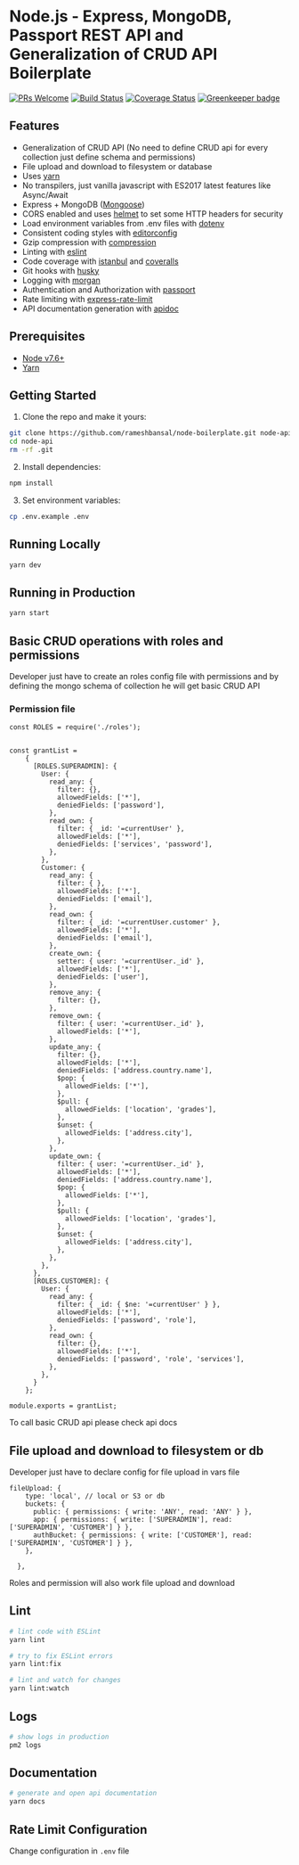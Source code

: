 # Node.js - Express, MongoDB, Passport REST API and Generalization of CRUD API Boilerplate

[![PRs Welcome](https://img.shields.io/badge/PRs-welcome-brightgreen.svg?style=flat-square)](http://makeapullrequest.com) [![Build Status](https://travis-ci.org/ridhamtarpara/express-es8-rest-boilerplate.svg?branch=master)](https://travis-ci.org/ridhamtarpara/express-es8-rest-boilerplate) [![Coverage Status](https://coveralls.io/repos/github/ridhamtarpara/express-es8-rest-boilerplate/badge.svg?branch=master)](https://coveralls.io/github/ridhamtarpara/express-es8-rest-boilerplate?branch=master) [![Greenkeeper badge](https://badges.greenkeeper.io/ridhamtarpara/express-es8-rest-boilerplate.svg)](https://greenkeeper.io/)


## Features
 - Generalization of CRUD API (No need to define CRUD api for every collection just define schema and permissions)
 - File upload and download to filesystem or database
 - Uses [yarn](https://yarnpkg.com)
 - No transpilers, just vanilla javascript with ES2017 latest features like Async/Await
 - Express + MongoDB ([Mongoose](http://mongoosejs.com/))
 - CORS enabled and uses [helmet](https://github.com/helmetjs/helmet) to set some HTTP headers for security
 - Load environment variables from .env files with [dotenv](https://github.com/rolodato/dotenv-safe)
 - Consistent coding styles with [editorconfig](http://editorconfig.org)
 - Gzip compression with [compression](https://github.com/expressjs/compression)
 - Linting with [eslint](http://eslint.org)
 - Code coverage with [istanbul](https://istanbul.js.org) and [coveralls](https://coveralls.io)
 - Git hooks with [husky](https://github.com/typicode/husky)
 - Logging with [morgan](https://github.com/expressjs/morgan)
 - Authentication and Authorization with [passport](http://passportjs.org)
 - Rate limiting with [express-rate-limit](https://www.npmjs.com/package/express-rate-limit)
 - API documentation generation with [apidoc](http://apidocjs.com)

## Prerequisites
 - [Node v7.6+](https://nodejs.org/en/download/current/)
 - [Yarn](https://yarnpkg.com/en/docs/install)

## Getting Started

1. Clone the repo and make it yours:

```bash
git clone https://github.com/rameshbansal/node-boilerplate.git node-api
cd node-api
rm -rf .git
```

2. Install dependencies:

```bash
npm install
```

3. Set environment variables:

```bash
cp .env.example .env
```

## Running Locally

```bash
yarn dev
```

## Running in Production

```bash
yarn start
```

## Basic CRUD operations with roles and permissions

Developer just have to create an roles config file with permissions and by defining the mongo schema of collection he will get basic CRUD API 

### Permission file 

```
const ROLES = require('./roles');


const grantList =
    {
      [ROLES.SUPERADMIN]: {
        User: {
          read_any: {
            filter: {},
            allowedFields: ['*'],
            deniedFields: ['password'],
          },
          read_own: {
            filter: { _id: '=currentUser' },
            allowedFields: ['*'],
            deniedFields: ['services', 'password'],
          },
        },
        Customer: {
          read_any: {
            filter: { },
            allowedFields: ['*'],
            deniedFields: ['email'],
          },
          read_own: {
            filter: { _id: '=currentUser.customer' },
            allowedFields: ['*'],
            deniedFields: ['email'],
          },
          create_own: {
            setter: { user: '=currentUser._id' },
            allowedFields: ['*'],
            deniedFields: ['user'],
          },
          remove_any: {
            filter: {},
          },
          remove_own: {
            filter: { user: '=currentUser._id' },
            allowedFields: ['*'],
          },
          update_any: {
            filter: {},
            allowedFields: ['*'],
            deniedFields: ['address.country.name'],
            $pop: {
              allowedFields: ['*'],
            },
            $pull: {
              allowedFields: ['location', 'grades'],
            },
            $unset: {
              allowedFields: ['address.city'],
            },
          },
          update_own: {
            filter: { user: '=currentUser._id' },
            allowedFields: ['*'],
            deniedFields: ['address.country.name'],
            $pop: {
              allowedFields: ['*'],
            },
            $pull: {
              allowedFields: ['location', 'grades'],
            },
            $unset: {
              allowedFields: ['address.city'],
            },
          },
        },
      },
      [ROLES.CUSTOMER]: {
        User: {
          read_any: {
            filter: { _id: { $ne: '=currentUser' } },
            allowedFields: ['*'],
            deniedFields: ['password', 'role'],
          },
          read_own: {
            filter: {},
            allowedFields: ['*'],
            deniedFields: ['password', 'role', 'services'],
          },
        },
      }
    };

module.exports = grantList;
```
To call basic CRUD api please check api docs

## File upload and download to filesystem or db

Developer just have to declare config for file upload in vars file 

```
fileUpload: {
    type: 'local', // local or S3 or db
    buckets: {
      public: { permissions: { write: 'ANY', read: 'ANY' } },
      app: { permissions: { write: ['SUPERADMIN'], read: ['SUPERADMIN', 'CUSTOMER'] } },
      authBucket: { permissions: { write: ['CUSTOMER'], read: ['SUPERADMIN', 'CUSTOMER'] } },
    },

  },
```

Roles and permission will also work file upload and download


## Lint

```bash
# lint code with ESLint
yarn lint

# try to fix ESLint errors
yarn lint:fix

# lint and watch for changes
yarn lint:watch
```

## Logs

```bash
# show logs in production
pm2 logs
```

## Documentation

```bash
# generate and open api documentation
yarn docs
```

## Rate Limit Configuration
Change configuration in `.env` file
